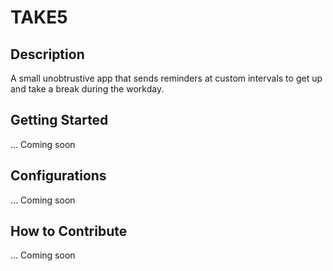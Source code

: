 TAKE5
=======

## Description
A small unobtrustive app that sends reminders at custom intervals to get up and take a break during the workday.

## Getting Started
... Coming soon

## Configurations
... Coming soon

## How to Contribute
... Coming soon